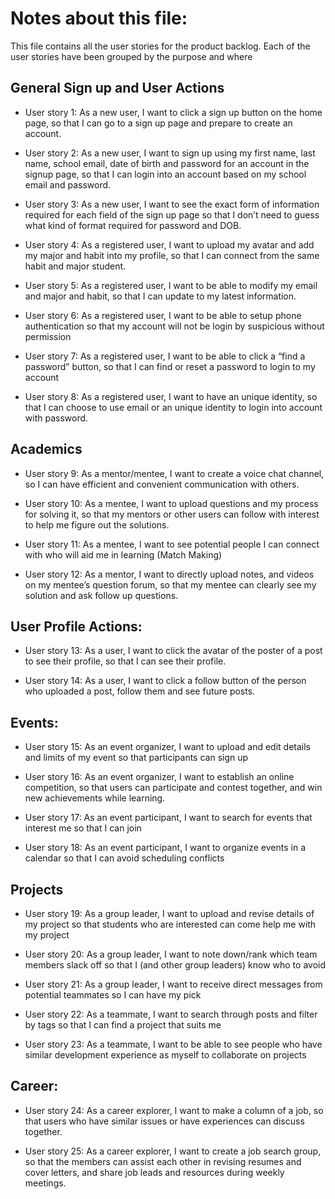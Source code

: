# Notes about this file:
This file contains all the user stories for the product backlog. Each of the user stories have been grouped by the purpose and where 

## General Sign up and User Actions
- User story 1: As a new user, I want to click a sign up button on the home page, so that I can go to a sign up page and prepare to create an account.

- User story 2: As a new user, I want to sign up using my first name, last name, school email, date of birth and password for an account in the signup page, so that I can login into an account based on my school email and password.

- User story 3: As a new user, I want to see the exact form of information required for each field of the sign up page so that I don’t need to guess what kind of format required for password and DOB.

- User story 4: As a registered user, I want to upload my avatar and add my major and habit into my profile, so that I can connect from the same habit and major student.

- User story 5: As a registered user, I want to be able to modify my email and major and habit, so that I can update to my latest information.

- User story 6: As a registered user, I want to be able to setup phone authentication so that my account will not be login by suspicious without permission

- User story 7: As a registered user, I want to be able to click a “find a password” button, so that I can find or reset a password to login to my account

- User story 8: As a registered user, I want to have an unique identity, so that I can choose to use email or an unique identity to login into account with password.

## Academics 
- User story 9: As a mentor/mentee, I want to create a voice chat channel, so I can have efficient and convenient communication with others.

- User story 10: As a mentee, I want to upload questions and my process for solving it, so that my mentors or other users can follow with interest to help me figure out the solutions.

- User story 11: As a mentee, I want to see potential people I can connect with who will aid me in learning (Match Making)

- User story 12: As a mentor, I want to directly upload notes, and videos on my mentee’s question forum, so that my mentee can clearly see my solution and ask follow up questions.

## User Profile Actions:
- User story 13: As a user, I want to click the avatar of the poster of a post to see their profile, so that I can see their profile.

- User story 14: As a user, I want to click a follow button of the person who uploaded a post, follow them and see future posts.
	
## Events:
- User story 15: As an event organizer, I want to upload and edit details and limits of my event so that participants can sign up

- User story 16: As an event organizer, I want to establish an online competition, so that users can participate and contest together, and win new achievements while learning.

- User story 17: As an event participant, I want to search for events that interest me so that I can join

- User story 18: As an event participant, I want to organize events in a calendar so that I can avoid scheduling conflicts

## Projects
- User story 19: As a group leader, I want to upload and revise details of my project so that students who are interested can come help me with my project

- User story 20: As a group leader, I want to note down/rank which team members slack off so that I (and other group leaders) know who to avoid

- User story 21: As a group leader, I want to receive direct messages from potential teammates so I can have my pick

- User story 22: As a teammate, I want to search through posts and filter by tags so that I can find a project that suits me

- User story 23: As a teammate, I want to be able to see people who have similar development experience as myself to collaborate on projects

## Career:
- User story 24: As a career explorer, I want to make a column of a job, so that users who have similar issues or have experiences can discuss together.

- User story 25: As a career explorer, I want to create a job search group, so that the members can assist each other in revising resumes and cover letters, and share job leads and resources during weekly meetings.
